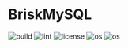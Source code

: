 # BriskMySQL
![build](https://github.com/ckmjreynolds/BriskMySQL/workflows/build/badge.svg) ![lint](https://github.com/ckmjreynolds/BriskMySQL/workflows/lint/badge.svg) ![license](https://img.shields.io/github/license/ckmjreynolds/BriskMySQL) ![os](https://img.shields.io/badge/os-macOS-green) ![os](https://img.shields.io/badge/os-linux-green)
